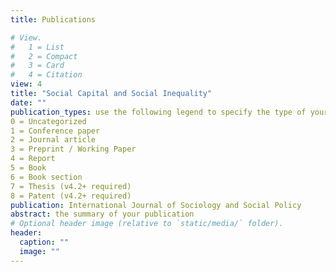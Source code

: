 ```yaml
---
title: Publications

# View.
#   1 = List
#   2 = Compact
#   3 = Card
#   4 = Citation
view: 4
title: "Social Capital and Social Inequality"
date: ""
publication_types: use the following legend to specify the type of your publication, e.g. "1" for conference proceedings:
0 = Uncategorized
1 = Conference paper
2 = Journal article
3 = Preprint / Working Paper
4 = Report
5 = Book
6 = Book section
7 = Thesis (v4.2+ required)
8 = Patent (v4.2+ required)
publication: International Journal of Sociology and Social Policy
abstract: the summary of your publication
# Optional header image (relative to `static/media/` folder).
header:
  caption: ""
  image: ""
---
```

